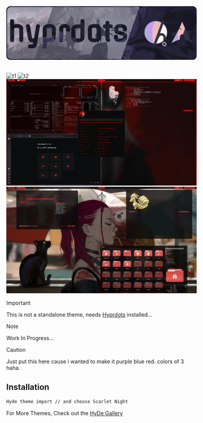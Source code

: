 <div align = center><img src="https://raw.githubusercontent.com/prasanthrangan/hyprdots/main/Source/assets/hyprdots_banner.png"><br><br></div>

![t1](./Screenshots/Rofi.png)
![t2](./Screenshots/Selection.png)
![t3](./Screenshots/Apps.png)
![t4](./Screenshots/Folders.png)

> [!IMPORTANT]
> This is not a standalone theme, needs [Hyprdots](https://github.com/prasanthrangan/hyprdots) installed...

> [!NOTE]
> Work In Progress...

> [!CAUTION]
> Just put this here cause i wanted to make it purple blue red. colors of 3 haha.

## Installation

```sh
Hyde theme import // and choose Scarlet Night
```

For More Themes, Check out the [HyDe Gallery](https://github.com/kRHYME7/hyde-gallery)